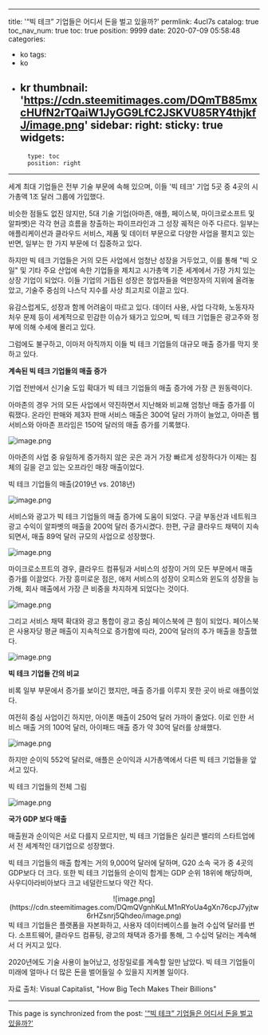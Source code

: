 
---
title: '“빅 테크” 기업들은 어디서 돈을 벌고 있을까?'
permlink: 4ucl7s
catalog: true
toc_nav_num: true
toc: true
position: 9999
date: 2020-07-09 05:58:48
categories:
- ko
tags:
- ko
- kr
thumbnail: 'https://cdn.steemitimages.com/DQmTB85mxcHUfN2rTQaiW1JyGG9LfC2JSKVU85RY4thjkfJ/image.png'
sidebar:
    right:
        sticky: true
widgets:
    -
        type: toc
        position: right
---


세계 최대 기업들은 전부 기술 부문에 속해 있으며, 이들 '빅 테크' 기업 5곳 중 4곳의 시가총액 1조 달러 그룹에 가입했다.

 

비슷한 점들도 없진 않지만, 5대 기술 기업(아마존, 애플, 페이스북, 마이크로소프트 및 알파벳)은 각각 현금 흐름을 창출하는 파이프라인과 그 성장 궤적은 아주 다르다. 일부는 애플리케이션과 클라우드 서비스, 제품 및 데이터 부문으로 다양한 사업을 펼치고 있는 반면, 일부는 한 가지 부문에 더 집중하고 있다.

 

하지만 빅 테크 기업들은 거의 모든 사업에서 엄청난 성장을 거두었고, 이를 통해 "빅 오일" 및 기타 주요 산업에 속한 기업들을 제치고 시가총액 기준 세계에서 가장 가치 있는 상장 기업이 되었다. 이들 기업의 거듭된 성장은 창업자들을 억만장자의 지위에 올려놓았고, 기술주 중심의 나스닥 지수를 사상 최고치로 이끌고 있다.

 

유감스럽게도, 성장과 함께 어려움이 따르고 있다. 데이터 사용, 사업 다각화, 노동자자 처우 문제 등이 세계적으로 민감한 이슈가 돼가고 있으며, 빅 테크 기업들은 광고주와 정부에 의해 수세에 몰리고 있다.

 

그럼에도 불구하고, 이마저 아직까지 이들 빅 테크 기업들의 대규모 매출 증가를 막지 못하고 있다.

 

**계속된 빅 테크 기업들의 매출 증가**

 

기업 전반에서 신기술 도입 확대가 빅 테크 기업들의 매출 증가에 가장 큰 원동력이다.

 

아마존의 경우 거의 모든 사업에서 약진하면서 지난해와 비교해 엄청난 매출 증가를 이뤄쟀다. 온라인 판매와 제3자 판매 서비스 매출은 300억 달러 가까이 늘었고, 아마존 웹서비스와 아마존 프라임은 150억 달러의 매출 증가를 기록했다.

![image.png](https://cdn.steemitimages.com/DQmTB85mxcHUfN2rTQaiW1JyGG9LfC2JSKVU85RY4thjkfJ/image.png)

아마존의 사업 중 유일하게 증가하지 않은 곳은 과거 가장 빠르게 성장하다가 이제는 침체의 길을 걷고 있는 오프라인 매장 매출이었다.

 

빅 테크 기업들의 매출(2019년 vs. 2018년) 

![image.png](https://cdn.steemitimages.com/DQmSFAxtqaPJiqC3mxGNx847L7ExYj8DGfD7BNDKfHaH1xN/image.png)

서비스와 광고가 빅 테크 기업들의 매출 증가에 도움이 되었다. 구글 부동산과 네트워크 광고 수익이 알파벳의 매출을 200억 달러 증가시켰다. 한편, 구글 클라우드 채택이 지속되면서, 매출 89억 달러 규모의 사업으로 성장했다.

![image.png](https://cdn.steemitimages.com/DQmawuNX7uQqcZapebXwNtvS8h7xnxdFyQbxvkh17LSC6mj/image.png)

마이크로소프트의 경우, 클라우드 컴퓨팅과 서비스의 성장이 거의 모든 부문에서 매출 증가를 이끌었다. 가장 흥미로운 점은, 애저 서비스의 성장이 오피스와 윈도의 성장을 능가해, 회사 매출에서 가장 큰 비중을 차지하게 되었다는 것이다.

![image.png](https://cdn.steemitimages.com/DQmPSfr5yTbT4WiKL7t1E2kVKR8WZM3EMrmmiWYGcQ74sd1/image.png)

그리고 서비스 채택 확대와 광고 통합이 광고 중심 페이스북에 큰 힘이 되었다. 페이스북은 사용자당 평균 매출이 지속적으로 증가함에 따라, 200억 달러의 추가 매출을 창출했다.

![image.png](https://cdn.steemitimages.com/DQmaofLCkyeCdJhFf67eCnDuEgYHe6UueygjRejXLxoDx6G/image.png)

**빅 테크 기업들 간의 비교**

 

비록 일부 부문에서 증가를 보이긴 했지만, 매출 증가를 이루지 못한 곳이 바로 애플이었다.

 

여전히 중심 사업이긴 하지만, 아이폰 매출이 250억 달러 가까이 줄었다. 이로 인한 서비스 매출 거의 100억 달러, 아이패드 매출 증가 약 30억 달러를 상쇄했다.

![image.png](https://cdn.steemitimages.com/DQmPizywTUUBzxWorzasNWj9bRBoyeLYBCS2KxyFgg4B6oS/image.png)

하지만 순이익 552억 달러로, 애플은 순이익과 시가총액에서 다른 빅 테크 기업들을 앞서고 있다.

 

빅 테크 기업들의 전체 그림 

![image.png](https://cdn.steemitimages.com/DQmRwYGsGuZ2pNttPcR3XVEnxg7ACoQ25URB8wyquA3sJYR/image.png)

**국가 GDP 보다 매출**

 

매출원과 순이익은 서로 다를지 모르지만, 빅 테크 기업들은 실리콘 밸리의 스타트업에서 전 세계적인 대기업으로 성장했다.

 

빅 테크 기업들의 매출 합계는 거의 9,000억 달러에 달하며, G20 소속 국가 중 4곳의 GDP보다 더 크다. 또한 빅 테크 기업들의 순이익 합계는 GDP 순위 18위에 해당하며, 사우디아라비아보다 크고 네덜란드보다 약간 작다.
<center>
![image.png](https://cdn.steemitimages.com/DQmQVgnhKuLM1nRYoUa4gXn76cpJ7yjtw6rHZsnrj5Qhdeo/image.png)
</center>
빅 테크 기업들은 플랫폼을 자본화하고, 사용자 데이터베이스를 늘려 수십억 달러를 번다. 소프트웨어, 클라우드 컴퓨팅, 광고의 채택과 증가를 통해, 그 수십억 달러는 계속해서 더 커지고 있다.

 

2020년에도 기술 사용이 늘어났고, 성장일로를 계속할 일만 남았다. 빅 테크 기업들이 미래에 얼마나 더 많은 돈을 벌어들일 수 있을지 지켜볼 일이다.

 

자료 출처: Visual Capitalist, "How Big Tech Makes Their Billions"

- - -

This page is synchronized from the post: ['“빅 테크” 기업들은 어디서 돈을 벌고 있을까?'](https://steemit.com/@pius.pius/4ucl7s)
